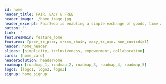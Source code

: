 ```yaml
---
id: home
header_title: FAIR, EASY & FREE
header_image: ./home_image.jpg
header_excerpt: FairSwap is enabling a simple exchange of goods, time and currencies for everyone.
button: ''
link: ''
featuresMain: feature_home
features: [peer_to_peer, cross_chain, easy_to_use, non_custodial]
header: home_header
slides: [simplicity, inclusiveness, empowerment, collaboration]
cards: [home_card]
headerSolution: headerHome
roadmap: [roadmap_1, roadmap_2, roadmap_3, roadmap_4, roadmap_5]
logos: [logo1, logo2, logo3]
signup: home_signup
---
```



<!-- header: home_header -->
<!-- logos: [logo1, logo2, logo3, logo4, logo5, logo6] -->
<!--  -->

<!-- header: home_header
headerSolution : headerHome
solution_image_2: ./Data_Graph.png -->
<!-- cards: [home_card] -->

<!-- featuresMain2: Features_home_2
features2:
  [
    decentralize_the_internet,
    connect_the_world,
    make_data_safe,
    earn_passive_income,
  ] -->
<!-- 
inTheNews: in_the_news
cta: home_cta
solution_image: ./home_image.png -->

<!-- roadmap:
  [roadmap_1, roadmap_2, roadmap_3, roadmap_4] -->

<!--   solution_image: ./home_image_lg.png -->
